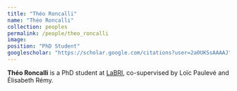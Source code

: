 ```yaml
---
title: "Théo Roncalli"
name: "Théo Roncalli"
collection: peoples
permalink: /people/theo_roncalli
image:
position: "PhD Student"
googlescholar: "https://scholar.google.com/citations?user=2a0UKSsAAAAJ"
---
```


**Théo Roncalli** is a PhD student at [LaBRI](https://www.labri.fr), co-supervised
by Loïc Paulevé and Élisabeth Rémy.
